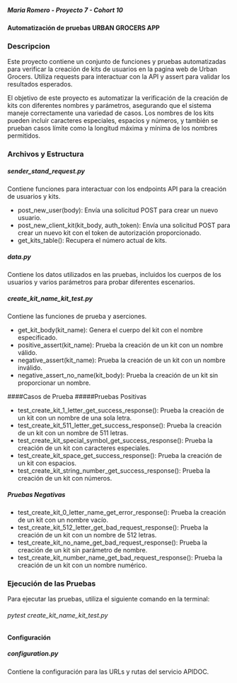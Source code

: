 ##### Maria Romero - Proyecto 7 - Cohort 10
#### Automatización de pruebas URBAN GROCERS APP

### Descripcion
Este proyecto contiene un conjunto de funciones y pruebas automatizadas para verificar la creación de kits de usuarios en la pagina web de Urban Grocers. Utiliza requests para interactuar con la API y assert para validar los resultados esperados.

El objetivo de este proyecto es automatizar la verificación de la creación de kits con diferentes nombres y parámetros, asegurando que el sistema maneje correctamente una variedad de casos. Los nombres de los kits pueden incluir caracteres especiales, espacios y números, y también se prueban casos límite como la longitud máxima y mínima de los nombres permitidos.

### Archivos y Estructura

##### sender_stand_request.py
Contiene funciones para interactuar con los endpoints API para la creación de usuarios y kits.

- post_new_user(body): Envía una solicitud POST para crear un nuevo usuario.
- post_new_client_kit(kit_body, auth_token): Envía una solicitud POST para crear un nuevo kit con el token de autorización proporcionado.
- get_kits_table(): Recupera el número actual de kits.
##### data.py
Contiene los datos utilizados en las pruebas, incluidos los cuerpos de los usuarios y varios parámetros para probar diferentes escenarios.
##### create_kit_name_kit_test.py
Contiene las funciones de prueba y aserciones.

- get_kit_body(kit_name): Genera el cuerpo del kit con el nombre especificado.
- positive_assert(kit_name): Prueba la creación de un kit con un nombre válido.
- negative_assert(kit_name): Prueba la creación de un kit con un nombre inválido.
- negative_assert_no_name(kit_body): Prueba la creación de un kit sin proporcionar un nombre.

####Casos de Prueba
#####Pruebas Positivas

- test_create_kit_1_letter_get_success_response(): Prueba la creación de un kit con un nombre de una sola letra.
- test_create_kit_511_letter_get_success_response(): Prueba la creación de un kit con un nombre de 511 letras.
- test_create_kit_special_symbol_get_success_response(): Prueba la creación de un kit con caracteres especiales.
- test_create_kit_space_get_success_response(): Prueba la creación de un kit con espacios.
- test_create_kit_string_number_get_success_response(): Prueba la creación de un kit con números.
##### Pruebas Negativas

- test_create_kit_0_letter_name_get_error_response(): Prueba la creación de un kit con un nombre vacío.
- test_create_kit_512_letter_get_bad_request_response(): Prueba la creación de un kit con un nombre de 512 letras.
- test_create_kit_no_name_get_bad_request_response(): Prueba la creación de un kit sin parámetro de nombre.
- test_create_kit_number_name_get_bad_request_response(): Prueba la creación de un kit con un nombre numérico.

### Ejecución de las Pruebas
Para ejecutar las pruebas, utiliza el siguiente comando en la terminal:
###### pytest create_kit_name_kit_test.py

#### Configuración
##### configuration.py
Contiene la configuración para las URLs y rutas del servicio APIDOC.
